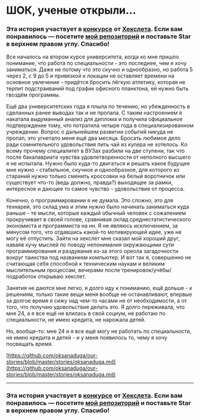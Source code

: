 # ШОК, ученые открыли...

### Эта история участвует в [конкурсе](http://mystory.hexlet.io/) от [Хекслета](https://ru.hexlet.io/). Если вам понравилось — посетите [мой репозиторий](https://github.com/oksanaduga/our-stories) и поставьте Star в верхнем правом углу. Спасибо!

Все началось на втором курсе университета, когда ко мне пришло понимание, что работа по специальности - это последнее, чем я хочу заниматься. Даже не потому что это скучно и однообразно, но работа 5 через 2, с 9 до 5 и привязкой к локации не оставляет времени на основное увлечение - придётся бросить лёгкую атлетику, которая не терпит подстраиваний под график офисного планктона, ей нужно быть гвоздём программы.

Ещё два университетских года я плыла по течению, но убежденность в сделанных ранее выводах так и не пропала. С таким настроением я накатала выдуманный анализ для диплома и получила официальное подтверждение тому, что потратила четыре года в специализированном учреждении. Вопрос о дальнейшем развитии событий никуда не пропал, это угнетало меня ещё два месяца. Бросать любимое дело ради сомнительного удовольствия пить чай из кулера не хотелось. Ко всему прочему специалитет в ВУЗах разбили на две ступени, так что после бакалавриата чувства удовлетворенности от неполного высшего я не испытала. Нужно было куда-то двигаться и решать какое будущее мне нужно - стабильное, скучное и однообразное, для которого из стараний нужно только сменить кроссовки на белый воротничок или существует что-то (ведь должно, правда?) выходящее за рамки, интересное и дающее то самое чувство - удовольствие от процесса.

Конечно, о программировании я не думала. Это сложно, это для технарей, это склад ума и этим нужно было начинать заниматься куда раньше - те мысли, которые каждый обычный человек с сожалением прокручивает в своей голове, сравнивая оклад среднестатистического экономиста и программиста на нн. Я не являюсь исключением, за минусом того, что отдавшись какой-то мотивирующей идее, уже не могу её отпустить. Зайти на хекслет мне сказал мой хороший друг, наваяв кучу мыслей по поводу непонимания окружающими сути программирования и раздувания из-за этого ореола загадочности вокруг таинства под названием компьютер. И вот так я, совершенно не считающая себя способной к техническим наукам и великим мыслительным процессам, вечерами после тренировок/учёбы/подработок открываю хекслет.

Занятия не даются мне легко, я долго иду к пониманию, ещё дольше - к решениям, только такие вещи меня вообще не останавливают, впервые за долгое время я сижу над чем-то часами не от необходимости, а от того, что получаю удовольствие делать это. Я долго переживала, что мне 24, а я все ещё не влилась в свой социум, не работаю по специальности, не имею кредита, не нарожала детей.

Но, вообще-то: мне 24 и я все ещё могу не работать по специальности, не имею кредита и детей - и у меня появилось то, чему я хочу посвящать время.

[https://github.com/oksanaduga/our-stories/blob/master/stories/oksanaduga.md](https://github.com/oksanaduga/our-stories/blob/master/stories/oksanaduga.md)

---

### Эта история участвует в [конкурсе](http://mystory.hexlet.io/) от [Хекслета](https://ru.hexlet.io/). Если вам понравилось — посетите [мой репозиторий](https://github.com/oksanaduga/our-stories) и поставьте Star в верхнем правом углу. Спасибо!
